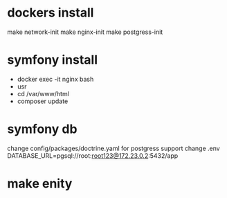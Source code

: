 # dockers install
make network-init
make nginx-init
make postgress-init


# symfony install
- docker exec -it nginx bash
- usr 
- cd /var/www/html
- composer update

# symfony db
change config/packages/doctrine.yaml for postgress support
change .env
     DATABASE_URL=pgsql://root:root123@172.23.0.2:5432/app 


# make enity



